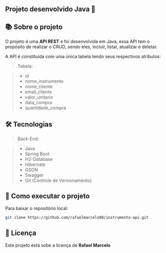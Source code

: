 ## Projeto desenvolvido Java 🚀

## 📚 Sobre o projeto

<p>
O projeto é uma <strong>API REST</strong> e foi desenvolvida em Java, essa API tem o propósito de realizar o CRUD, sendo eles, incluír, listar, atualizar e deletar.

A API é constituída com uma única tabela tendo seus respectivos atributos:
</p>

> Tabela:

> - id 
> - nome_instrumento
> - nome_cliente
> - email_cliente
> - valor_unitario
> - data_compra
> - quantidade_compra


## 🛠 Tecnologias

> Back-End:

> - Java 
> - Spring Boot
> - H2-Database
> - Hibernate
> - GSON
> - Swagger
> - Git (Controle de Versionamento)

## 🚀 Como executar o projeto

Para baixar o repositório local: 

```bash
git clone https://github.com/rafaelmarcelo08/instrumento-api.git
```

## 📝 Licença

Este projeto está sobe a licença de <strong>Rafael Marcelo</strong>
